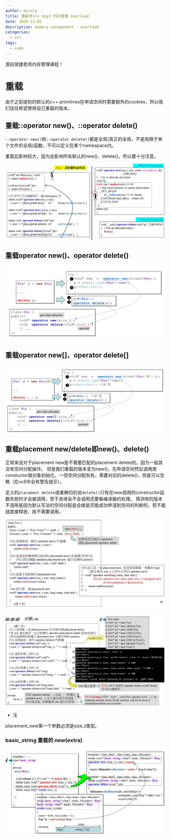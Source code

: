 ```yaml
---
author: mirale
title: 重新学c++ day3 内存管理 overload
date: 2020-12-02
description: memory management - overload
categories:
  - c++
tags:
  - code
---
```


源自侯捷老师内存管理课程！

# 重载

由于之前提到的默认的c++ primitives在申请空间时需要额外的cookies，所以我们往往希望使用自己重载的版本。

## 重载::operator new()、::operator delete()

`::operator new()`和`::operator delete()`都是全局(真正的全局，不是局限于单个文件的全局)函数，不可以定义在某个namespace内。

重载后影响较大，因为会影响所有默认的new()、delete()，所以要十分注意。

![](overload_globalnew.jpg)

## 重载operator new()、operator delete()

![](overload_new.jpg)

## 重载operator new[]、operator delete[]

![](overload_newarray.jpg)

## 重载placement new/delete即new()、delete()

正常来说对于placement new是不需要匹配的placement delete的，因为一般其没有空间分配操作。
但是我们重载的版本变为new()，先申请空间然后调用类constuctor做对象初始化，一但空间分配失败，需要对应的delete()，但是可以忽略（在vc6中会有警告提示）。

定义的`placement delete`或者确切的说`delete()`只有在new调用的constructor函数失败时才会被调用，至于具体会不会调用还要看编译器的处理。
猜测有的版本不调用是因为默认写法的空间分配是会做是否能成功申请到空间的判断的，若不能就直接释放，故不需要调用。

![](overload_placementnew.jpg)

![](overload_placementdelete.jpg)

- 注

placement_new第一个参数必须是size_t类型。

### basic_string 重载的 new(extra)

![](basic_string.jpg)
